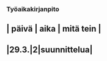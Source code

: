 ### Työaikakirjanpito

| päivä | aika | mitä tein |
----------------------------
|29.3.|2|suunnittelua|
---------------------

